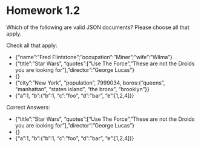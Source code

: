 # Homework 1.2

Which of the following are valid JSON documents? Please choose all that apply.

Check all that apply:

* {“name”:”Fred Flintstone”;”occupation”:”Miner”;”wife”:”Wilma”}
* {“title”:”Star Wars”, “quotes”:[“Use The Force”,”These are not the Droids you are looking for”],”director”:”George Lucas”}
* {}
* {“city”:”New York”, “population”, 7999034, boros:{“queens”, “manhattan”, “staten island”, “the bronx”, “brooklyn”}}
* {“a”:1, “b”:{“b”:1, “c”:”foo”, “d”:”bar”, “e”:[1,2,4]}}

Correct Answers:

* {“title”:”Star Wars”, “quotes”:[“Use The Force”,”These are not the Droids you are looking for”],”director”:”George Lucas”}
* {}
* {“a”:1, “b”:{“b”:1, “c”:”foo”, “d”:”bar”, “e”:[1,2,4]}}
